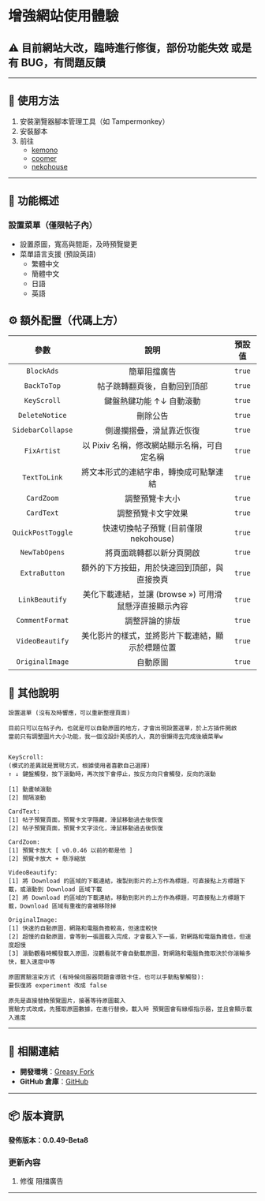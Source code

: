 # **增強網站使用體驗**

## ⚠️ 目前網站大改，臨時進行修復，部份功能失效 或是有 BUG，有問題反饋

---

## **👻 使用方法**

1. 安裝瀏覽器腳本管理工具（如 Tampermonkey）
2. 安裝腳本
3. 前往
    - [kemono](https://kemono.su/)
    - [coomer](https://coomer.su/)
    - [nekohouse](https://nekohouse.su/)

---

## **📜 功能概述**

### **設置菜單（僅限帖子內）**
- 設置原圖，寬高與間距，及時預覽變更
- 菜單語言支援 (預設英語)
    - 繁體中文
    - 簡體中文
    - 日語
    - 英語


## **⚙️ 額外配置（代碼上方）**

| **參數** | **說明** | **預設值** |
| :----: | :----: | :----: |
| `BlockAds` | 簡單阻擋廣告 | `true` |
| `BackToTop` | 帖子跳轉翻頁後，自動回到頂部 | `true` |
| `KeyScroll` | 鍵盤熱鍵功能 ↑↓ 自動滾動 | `true` |
| `DeleteNotice` | 刪除公告 | `true` |
| `SidebarCollapse` | 側邊攔摺疊，滑鼠靠近恢復 | `true` |
| `FixArtist` | 以 Pixiv 名稱，修改網站顯示名稱，可自定名稱 | `true` |
| `TextToLink` | 將文本形式的連結字串，轉換成可點擊連結 | `true` |
| `CardZoom` | 調整預覽卡大小 | `true` |
| `CardText` | 調整預覽卡文字效果 | `true` |
| `QuickPostToggle` | 快速切換帖子預覽 (目前僅限 nekohouse) | `true` |
| `NewTabOpens` | 將頁面跳轉都以新分頁開啟 | `true` |
| `ExtraButton` | 額外的下方按鈕，用於快速回到頂部，與直接換頁 | `true` |
| `LinkBeautify` | 美化下載連結，並讓 (browse ») 可用滑鼠懸浮直接顯示內容 | `true` |
| `CommentFormat` | 調整評論的排版 | `true` |
| `VideoBeautify` | 美化影片的樣式，並將影片下載連結，顯示於標題位置 | `true` |
| `OriginalImage` | 自動原圖 | `true` |


## **📜 其他說明**

```
設置選單 (沒有及時響應，可以重新整理頁面)

目前只可以在帖子內，也就是可以自動原圖的地方，才會出現設置選單，於上方插件開啟
當前只有調整圖片大小功能，我一個沒設計美感的人，真的很懶得去完成後續菜單w


KeyScroll:
(模式的差異就是實現方式，根據使用者喜歡自己選擇)
↑ ↓ 鍵盤觸發，按下滾動時，再次按下會停止，按反方向只會觸發，反向的滾動

[1] 動畫幀滾動
[2] 間隔滾動

CardText:
[1] 帖子預覽頁面，預覽卡文字隱藏，滑鼠移動過去後恢復
[2] 帖子預覽頁面，預覽卡文字淡化，滑鼠移動過去後恢復

CardZoom:
[1] 預覽卡放大 [ v0.0.46 以前的都是他 ]
[2] 預覽卡放大 + 懸浮縮放

VideoBeautify:
[1] 將 Download 的區域的下載連結，複製到影片的上方作為標題，可直接點上方標題下載，或滾動到 Download 區域下載
[2] 將 Download 的區域的下載連結，移動到影片的上方作為標題，可直接點上方標題下載，Download 區域有重複的會被移除掉

OriginalImage:
[1] 快速的自動原圖，網路和電腦負擔較高，但速度較快
[2] 超慢的自動原圖，會等到一張圖載入完成，才會載入下一張，對網路和電腦負擔低，但速度超慢
[3] 滾動觀看時觸發載入原圖，沒觀看就不會自動載原圖，對網路和電腦負擔取決於你滾輪多快，載入速度中等

原圖實驗渲染方式 (有時候伺服器問題會導致卡住，也可以手動點擊觸發):
要恢復將 experiment 改成 false

原先是直接替換預覽圖片，接著等待原圖載入
實驗方式改成，先獲取原圖數據，在進行替換，載入時 預覽圖會有綠框指示器，並且會顯示載入進度
```

---

## **🔗 相關連結**

- **開發環境**：[Greasy Fork](https://greasyfork.org/zh-TW/users/989635-canaan-hs)  
- **GitHub 倉庫**：[GitHub](https://github.com/Canaan-HS/MonkeyScript/tree/main/KemerEnhance)

---

## **📦 版本資訊**

**發佈版本：0.0.49-Beta8** 

### **更新內容**
1. 修復 阻擋廣告

---